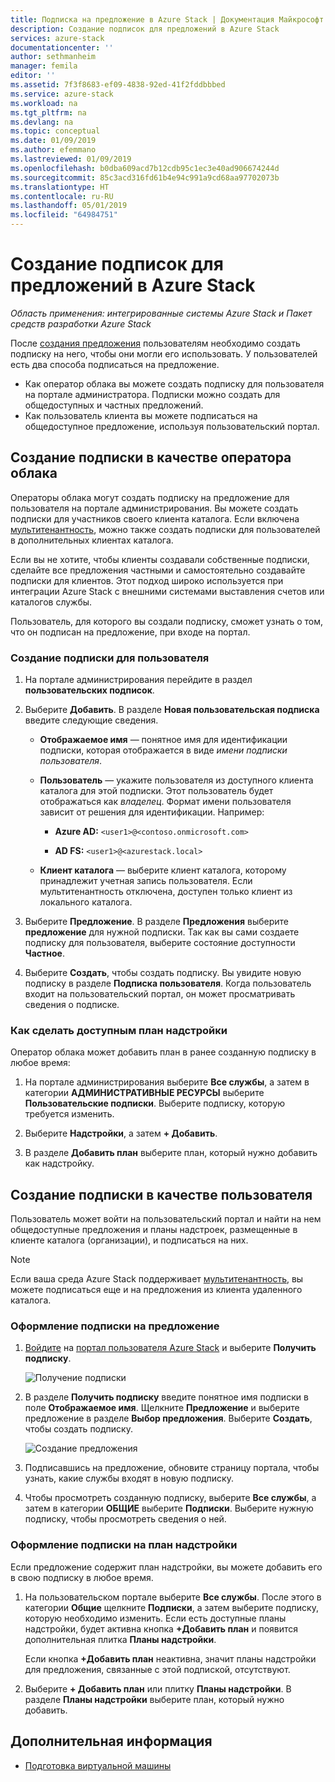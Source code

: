 ```yaml
---
title: Подписка на предложение в Azure Stack | Документация Майкрософт
description: Создание подписок для предложений в Azure Stack
services: azure-stack
documentationcenter: ''
author: sethmanheim
manager: femila
editor: ''
ms.assetid: 7f3f8683-ef09-4838-92ed-41f2fddbbbed
ms.service: azure-stack
ms.workload: na
ms.tgt_pltfrm: na
ms.devlang: na
ms.topic: conceptual
ms.date: 01/09/2019
ms.author: efemmano
ms.lastreviewed: 01/09/2019
ms.openlocfilehash: b0dba609acd7b12cdb95c1ec3e40ad906674244d
ms.sourcegitcommit: 85c3acd316fd61b4e94c991a9cd68aa97702073b
ms.translationtype: HT
ms.contentlocale: ru-RU
ms.lasthandoff: 05/01/2019
ms.locfileid: "64984751"
---
```

# <a name="create-subscriptions-to-offers-in-azure-stack"></a>Создание подписок для предложений в Azure Stack

*Область применения: интегрированные системы Azure Stack и Пакет средств разработки Azure Stack*

После [создания предложения](azure-stack-create-offer.md) пользователям необходимо создать подписку на него, чтобы они могли его использовать. У пользователей есть два способа подписаться на предложение.

- Как оператор облака вы можете создать подписку для пользователя на портале администратора. Подписки можно создать для общедоступных и частных предложений.
- Как пользователь клиента вы можете подписаться на общедоступное предложение, используя пользовательский портал.  

## <a name="create-a-subscription-as-a-cloud-operator"></a>Создание подписки в качестве оператора облака

Операторы облака могут создать подписку на предложение для пользователя на портале администрирования. Вы можете создать подписки для участников своего клиента каталога. Если включена [мультитенантность](azure-stack-enable-multitenancy.md), можно также создать подписки для пользователей в дополнительных клиентах каталога.

Если вы не хотите, чтобы клиенты создавали собственные подписки, сделайте все предложения частными и самостоятельно создавайте подписки для клиентов. Этот подход широко используется при интеграции Azure Stack с внешними системами выставления счетов или каталогов службы.

Пользователь, для которого вы создали подписку, сможет узнать о том, что он подписан на предложение, при входе на портал.  

### <a name="to-create-a-subscription-for-a-user"></a>Создание подписки для пользователя

1. На портале администрирования перейдите в раздел **пользовательских подписок**.
2. Выберите **Добавить**. В разделе **Новая пользовательская подписка** введите следующие сведения.  

   - **Отображаемое имя** — понятное имя для идентификации подписки, которая отображается в виде *имени подписки пользователя*.
   - **Пользователь** — укажите пользователя из доступного клиента каталога для этой подписки. Этот пользователь будет отображаться как *владелец*.  Формат имени пользователя зависит от решения для идентификации. Например: 

     - **Azure AD:** `<user1>@<contoso.onmicrosoft.com>`

     - **AD FS:** `<user1>@<azurestack.local>`

   - **Клиент каталога** — выберите клиент каталога, которому принадлежит учетная запись пользователя. Если мультитенантность отключена, доступен только клиент из локального каталога.

3. Выберите **Предложение**. В разделе **Предложения** выберите **предложение** для нужной подписки. Так как вы сами создаете подписку для пользователя, выберите состояние доступности **Частное**.

4. Выберите **Создать**, чтобы создать подписку. Вы увидите новую подписку в разделе **Подписка пользователя**. Когда пользователь входит на пользовательский портал, он может просматривать сведения о подписке.

### <a name="to-make-an-add-on-plan-available"></a>Как сделать доступным план надстройки

Оператор облака может добавить план в ранее созданную подписку в любое время:

1. На портале администрирования выберите **Все службы**, а затем в категории **АДМИНИСТРАТИВНЫЕ РЕСУРСЫ** выберите **Пользовательские подписки**. Выберите подписку, которую требуется изменить.

2. Выберите **Надстройки**, а затем **+ Добавить**.  

3. В разделе **Добавить план** выберите план, который нужно добавить как надстройку.

## <a name="create-a-subscription-as-a-user"></a>Создание подписки в качестве пользователя

Пользователь может войти на пользовательский портал и найти на нем общедоступные предложения и планы надстроек, размещенные в клиенте каталога (организации), и подписаться на них.

>[!NOTE]
>Если ваша среда Azure Stack поддерживает [мультитенантность](azure-stack-enable-multitenancy.md), вы можете подписаться еще и на предложения из клиента удаленного каталога.

### <a name="to-subscribe-to-an-offer"></a>Оформление подписки на предложение

1. [Войдите](../asdk/asdk-connect.md) на [портал пользователя Azure Stack](https://portal.local.azurestack.external) и выберите **Получить подписку**.

   ![Получение подписки](media/azure-stack-subscribe-plan-provision-vm/image01.png)
  
2. В разделе **Получить подписку** введите понятное имя подписки в поле **Отображаемое имя**. Щелкните **Предложение** и выберите предложение в разделе **Выбор предложения**. Выберите **Создать**, чтобы создать подписку.

   ![Создание предложения](media/azure-stack-subscribe-plan-provision-vm/image02.png)
  
3. Подписавшись на предложение, обновите страницу портала, чтобы узнать, какие службы входят в новую подписку.

4. Чтобы просмотреть созданную подписку, выберите **Все службы**, а затем в категории **ОБЩИЕ** выберите **Подписки**. Выберите нужную подписку, чтобы просмотреть сведения о ней.  

### <a name="to-subscribe-to-an-add-on-plan"></a>Оформление подписки на план надстройки

Если предложение содержит план надстройки, вы можете добавить его в свою подписку в любое время.  

1. На пользовательском портале выберите **Все службы**. После этого в категории **Общие** щелкните **Подписки**, а затем выберите подписку, которую необходимо изменить. Если есть доступные планы надстройки, будет активна кнопка **+Добавить план** и появится дополнительная плитка **Планы надстройки**. 

   Если кнопка **+Добавить план** неактивна, значит планы надстройки для предложения, связанные с этой подпиской, отсутствуют.

1. Выберите **+ Добавить план** или плитку **Планы надстройки**. В разделе **Планы надстройки** выберите план, который нужно добавить.

## <a name="next-steps"></a>Дополнительная информация

- [Подготовка виртуальной машины](../user/azure-stack-create-vm-template.md)
